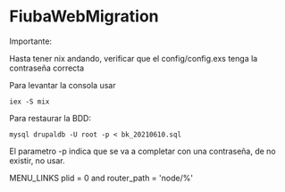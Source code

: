 # FiubaWebMigration

Importante:

  Hasta tener nix andando, verificar que el config/config.exs tenga la contraseña correcta

Para levantar la consola usar 

	iex -S mix

Para restaurar la BDD:

	mysql drupaldb -U root -p < bk_20210610.sql
	
El parametro -p indica que se va a completar con una contraseña, de no existir, no usar.


MENU_LINKS
plid = 0 and router_path = 'node/%'